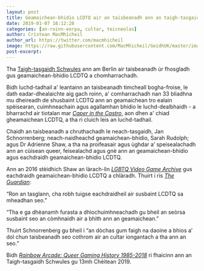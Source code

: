 ```yaml
---
layout: post
title: Geamaichean-bhidio LCDTQ air an taisbeanadh ann an taigh-tasgaidh Bherlin
date: 2019-01-07 16:12:28
categories: [an-roinn-eorpa, cultar, teicneolas]
author: Crìstean MacMhìcheil
author_url: https://twitter.com/macmhicheil
image: https://raw.githubusercontent.com/MacMhicheil/GeidhUK/master/images/2019-01-07-geamaichean-bhidio-lcdtq-air-an-taisbeanadh-ann-an-taigh-tasgaidh-bherlin.png
post-excerpt: 
---
```


Tha [Taigh-tasgaidh Schwules](https://www.schwulesmuseum.de/?lang=en) ann am Berlin air taisbeanadh ùr fhosgladh gus geamaichean-bhidio LCDTQ a chomharrachadh.

<!--more-->

Bidh luchd-tadhail a' leantainn an taisbeanadh timcheall bogha-froise, le dath eadar-dhealaichte aig gach roinn, a' comharrachadh nan 33 bliadhna mu dheireadh de shusbaint LCDTQ ann an geamaichean tro ealain spèisearan, cuimhneachain agus agallamhan bhidio le luchd-dealbhaidh - a bharrachd air tiotalan mar _[Caper in the Castro](https://lgbtqgamearchive.com/games/games-by-decade/1980s/caper-in-the-castro/)_, aon dhen a' chiad gheamaichean LCDTQ, a tha ri cluich leis an luchd-tadhail.

Chaidh an taisbeanadh a chruthachadh le neach-tasgaidh, Jan Schnorrenberg; neach-naidheachd geamaichean-bhidio, Sarah Rudolph; agus Dr Adrienne Shaw, a tha na proifeasair agus ùghdar a’ speisealachadh ann an cùisean queer, feisealachd agus gnè ann an geamaichean-bhidio agus eachdraidh geamaichean-bhidio LCDTQ.

Ann an 2016 stèidhich Shaw an làrach-lìn _[LGBTQ Video Game Archive](https://lgbtqgamearchive.com/)_ gus eachdraidh geamaichean-bhidio LCDTQ a chlàradh. Thuirt i ris _[The Guardian](https://www.theguardian.com/games/2019/jan/04/rainbow-arcade-lgbtq-video-games-exhibition-world-of-warcraft-nintendo-berlin)_:

“Ron an tasglann, cha robh tuigse eachdraidheil air susbaint LCDTQ sa mheadhan seo.”

“Tha e ga dhèanamh furasta a dhìochuimhneachadh gu bheil an seòrsa susbaint seo an còmhnaidh air a bhith ann an geamaichean.”

Thuirt Schnorrenberg gu bheil i “an dòchas gum faigh na daoine a bhios a’ dol chun taisbeanadh seo cothrom air an cultar iongantach a tha ann an seo.”

Bidh _[Rainbow Arcade: Queer Gaming History 1985-2018](https://www.schwulesmuseum.de/ausstellung/rainbow-arcade-a-queer-history-of-video-games-1985-2018/?lang=en)_ ri fhaicinn ann an Taigh-tasgaidh Schwules gu 13mh Chèitean 2019.
